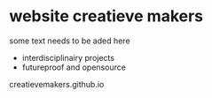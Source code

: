 
# **website creatieve makers** 

some text needs to be aded here

- interdisciplinairy projects
- futureproof and opensource


creatievemakers.github.io
